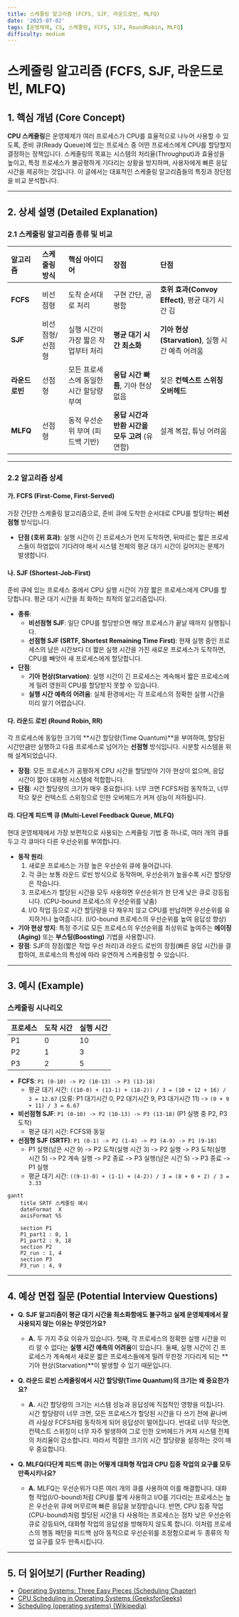 ```yaml
---
title: 스케줄링 알고리즘 (FCFS, SJF, 라운드로빈, MLFQ)
date: '2025-07-02'
tags: [운영체제, CS, 스케줄링, FCFS, SJF, RoundRobin, MLFQ]
difficulty: medium
---
```


# 스케줄링 알고리즘 (FCFS, SJF, 라운드로빈, MLFQ)

## 1. 핵심 개념 (Core Concept)

**CPU 스케줄링**은 운영체제가 여러 프로세스가 CPU를 효율적으로 나누어 사용할 수 있도록, 준비 큐(Ready Queue)에 있는 프로세스 중 어떤 프로세스에게 CPU를 할당할지 결정하는 정책입니다. 스케줄링의 목표는 시스템의 처리율(Throughput)과 효율성을 높이고, 특정 프로세스가 불공평하게 기다리는 상황을 방지하며, 사용자에게 빠른 응답 시간을 제공하는 것입니다. 이 글에서는 대표적인 스케줄링 알고리즘들의 특징과 장단점을 비교 분석합니다.

______________________________________________________________________

## 2. 상세 설명 (Detailed Explanation)

### 2.1 스케줄링 알고리즘 종류 및 비교

| 알고리즘        | 스케줄링 방식   | 핵심 아이디어                           | 장점                                           | 단점                                             |
| :-------------- | :-------------- | :-------------------------------------- | :--------------------------------------------- | :----------------------------------------------- |
| **FCFS**        | 비선점형        | 도착 순서대로 처리                      | 구현 간단, 공평함                              | **호위 효과(Convoy Effect)**, 평균 대기 시간 김  |
| **SJF**         | 비선점형/선점형 | 실행 시간이 가장 짧은 작업부터 처리     | **평균 대기 시간 최소화**                      | **기아 현상(Starvation)**, 실행 시간 예측 어려움 |
| **라운드 로빈** | 선점형          | 모든 프로세스에 동일한 시간 할당량 부여 | **응답 시간 빠름**, 기아 현상 없음             | 잦은 **컨텍스트 스위칭 오버헤드**                |
| **MLFQ**        | 선점형          | 동적 우선순위 부여 (피드백 기반)        | **응답 시간과 반환 시간을 모두 고려** (유연함) | 설계 복잡, 튜닝 어려움                           |

______________________________________________________________________

### 2.2 알고리즘 상세

#### 가. FCFS (First-Come, First-Served)

가장 간단한 스케줄링 알고리즘으로, 준비 큐에 도착한 순서대로 CPU를 할당하는 **비선점형** 방식입니다.

- **단점 (호위 효과)**: 실행 시간이 긴 프로세스가 먼저 도착하면, 뒤따르는 짧은 프로세스들이 하염없이 기다려야 해서 시스템 전체의 평균 대기 시간이 길어지는 문제가 발생합니다.

#### 나. SJF (Shortest-Job-First)

준비 큐에 있는 프로세스 중에서 CPU 실행 시간이 가장 짧은 프로세스에게 CPU를 할당합니다. 평균 대기 시간을 최   화하는 최적의 알고리즘입니다.

- **종류**:
  - **비선점형 SJF**: 일단 CPU를 할당받으면 해당 프로세스가 끝날 때까지 실행됩니다.
  - **선점형 SJF (SRTF, Shortest Remaining Time First)**: 현재 실행 중인 프로세스의 남은 시간보다 더 짧은 실행 시간을 가진 새로운 프로세스가 도착하면, CPU를 빼앗아 새 프로세스에게 할당합니다.
- **단점**:
  - **기아 현상(Starvation)**: 실행 시간이 긴 프로세스는 계속해서 짧은 프로세스에게 밀려 영원히 CPU를 할당받지 못할 수 있습니다.
  - **실행 시간 예측의 어려움**: 실제 환경에서는 각 프로세스의 정확한 실행 시간을 미리 알기 어렵습니다.

#### 다. 라운드 로빈 (Round Robin, RR)

각 프로세스에 동일한 크기의 \*\*시간 할당량(Time Quantum)\*\*을 부여하여, 할당된 시간만큼만 실행하고 다음 프로세스로 넘어가는 **선점형** 방식입니다. 시분할 시스템을 위해 설계되었습니다.

- **장점**: 모든 프로세스가 공평하게 CPU 시간을 할당받아 기아 현상이 없으며, 응답 시간이 짧아 대화형 시스템에 적합합니다.
- **단점**: 시간 할당량의 크기가 매우 중요합니다. 너무 크면 FCFS처럼 동작하고, 너무 작으   잦은 컨텍스트 스위칭으로 인한 오버헤드가 커져 성능이 저하됩니다.

#### 라. 다단계 피드백 큐 (Multi-Level Feedback Queue, MLFQ)

현대 운영체제에서 가장 보편적으로 사용되는 스케줄링 기법 중 하나로, 여러 개의 큐를 두고 각 큐마다 다른 우선순위를 부여합니다.

- **동작 원리**:
  1. 새로운 프로세스는 가장 높은 우선순위 큐에 들어갑니다.
  1. 각 큐는 보통 라운드 로빈 방식으로 동작하며, 우선순위가 높을수록 시간 할당량은 작습니다.
  1. 프로세스가 할당된 시간을 모두 사용하면 우선순위가 한 단계 낮은 큐로 강등됩니다. (CPU-bound 프로세스의 우선순위를 낮춤)
  1. I/O 작업 등으로 시간 할당량을 다 채우지 않고 CPU를 반납하면 우선순위를 유지하거나 높여줍니다. (I/O-bound 프로세스의 우선순위를 높여 응답성 향상)
- **기아 현상 방지**: 특정 주기로 모든 프로세스의 우선순위를 최상위로 높여주는 **에이징(Aging)** 또는 **부스팅(Boosting)** 기법을 사용합니다.
- **장점**: SJF의 장점(짧은 작업 우선 처리)과 라운드 로빈의 장점(빠른 응답 시간)을 결합하여, 프로세스의 특성에 따라 유연하게 스케줄링할 수 있습니다.

______________________________________________________________________

## 3. 예시 (Example)

### 스케줄링 시나리오

| 프로세스 | 도착 시간 | 실행 시간 |
| :------- | :-------- | :-------- |
| P1       | 0         | 10        |
| P2       | 1         | 3         |
| P3       | 2         | 5         |

- **FCFS**: `P1 (0-10) -> P2 (10-13) -> P3 (13-18)`
  - 평균 대기 시간: `((10-0) + (13-1) + (18-2)) / 3 = (10 + 12 + 16) / 3 = 12.67` (오류: P1 대기시간 0, P2 대기시간 9, P3 대기시간 11) -> `(0 + 9 + 11) / 3 = 6.67`
- **비선점형 SJF**: `P1 (0-10) -> P2 (10-13) -> P3 (13-18)` (P1 실행 중 P2, P3 도착)
  - 평균 대기 시간: FCFS와 동일
- **선점형 SJF (SRTF)**: `P1 (0-1) -> P2 (1-4) -> P3 (4-9) -> P1 (9-18)`
  - P1 실행(남은 시간 9) -> P2 도착(실행 시간 3) -> P2 실행 -> P3 도착(실행 시간 5) -> P2 계속 실행 -> P2 종료 -> P3 실행(남은 시간 5) -> P3 종료 -> P1 실행
  - 평균 대기 시간: `((9-1)-0) + (1-1) + (4-2)) / 3 = (8 + 0 + 2) / 3 = 3.33`

```mermaid
gantt
    title SRTF 스케줄링 예시
    dateFormat  X
    axisFormat %S

    section P1
    P1_part1 : 0, 1
    P1_part2 : 9, 18
    section P2
    P2_run : 1, 4
    section P3
    P3_run : 4, 9
```

______________________________________________________________________

## 4. 예상 면접 질문 (Potential Interview Questions)

- **Q. SJF 알고리즘이 평균 대기 시간을 최소화함에도 불구하고 실제 운영체제에서 잘 사용되지 않는 이유는 무엇인가요?**

  - **A.** 두 가지 주요 이유가 있습니다. 첫째, 각 프로세스의 정확한 실행 시간을 미리 알 수 없다는 **실행 시간 예측의 어려움**이 있습니다. 둘째, 실행 시간이 긴 프로세스가 계속해서 새로운 짧은 프로세스들에게 밀려 무한정 기다리게 되는 \*\*기아 현상(Starvation)\*\*이 발생할 수 있기 때문입니다.

- **Q. 라운드 로빈 스케줄링에서 시간 할당량(Time Quantum)의 크기는 왜 중요한가요?**

  - **A.** 시간 할당량의 크기는 시스템 성능과 응답성에 직접적인 영향을 미칩니다. 시간 할당량이 너무 크면, 모든 프로세스가 할당된 시간을 다 쓰기 전에 끝나버려 사실상 FCFS처럼 동작하게 되어 응답성이 떨어집니다. 반대로 너무 작으면, 컨텍스트 스위칭이 너무 자주 발생하여 그로 인한 오버헤드가 커져 시스템 전체의 처리율이 감소합니다. 따라서 적절한 크기의 시간 할당량을 설정하는 것이 매우 중요합니다.

- **Q. MLFQ(다단계 피드백 큐)는 어떻게 대화형 작업과 CPU 집중 작업의 요구를 모두 만족시키나요?**

  - **A.** MLFQ는 우선순위가 다른 여러 개의 큐를 사용하여 이를 해결합니다. 대화형 작업(I/O-bound)처럼 CPU를 짧게 사용하고 I/O를 기다리는 프로세스는 높은 우선순위 큐에 머무르며 빠른 응답을 보장받습니다. 반면, CPU 집중 작업(CPU-bound)처럼 할당된 시간을 다 사용하는 프로세스는 점차 낮은 우선순위 큐로 강등되어, 대화형 작업의 응답성을 방해하지 않도록 합니다. 이처럼 프로세스의 행동 패턴을 피드백 삼아 동적으로 우선순위를 조정함으로써 두 종류의 작업 요구를 모두 만족시킵니다.

______________________________________________________________________

## 5. 더 읽어보기 (Further Reading)

- [Operating Systems: Three Easy Pieces (Scheduling Chapter)](https://pages.cs.wisc.edu/~remzi/OSTEP/)
- [CPU Scheduling in Operating Systems (GeeksforGeeks)](https://www.geeksforgeeks.org/cpu-scheduling-in-operating-systems/)
- [Scheduling (operating systems) (Wikipedia)](<https://en.wikipedia.org/wiki/Scheduling_(computing)>)

